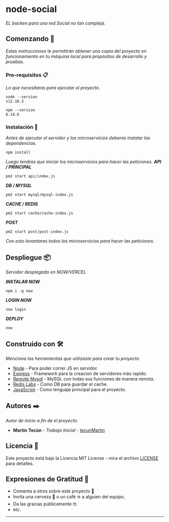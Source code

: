 # node-social

_EL backen para una red Social no tan compleja._

## Comenzando 🚀

_Estas instrucciones te permitirán obtener una copia del proyecto en funcionamiento en tu máquina local para propósitos de desarrollo y pruebas._

### Pre-requisitos 📋

_Lo que necesitaras para ejecutar el proyecto._

```
node --version
v12.18.3
```

```
npm --version
6.14.6
```

### Instalación 🔧

_Antes de ejecutar el servidor y los microservicios deberas instalar las dependencias._

```
npm install
```

_Luego tendras que iniciar los microservicios para hacer las peticiones._
_**API / PRINCIPAL**_

```
pm2 start api/index.js
```

_**DB / MYSQL**_

```
pm2 start mysql/mysql-index.js
```

_**CACHE / REDIS**_

```
pm2 start cache/cache-index.js
```

_**POST**_

```
pm2 start post/post-index.js
```

_Con esto levantaras todos los microservicios para hacer las peticiones._

## Despliegue 📦

_Servidor desplegado en NOW/VERCEL_

_**INSTALAR NOW**_

```
npm i -g now
```

_**LOGIN NOW**_

```
now login
```

_**DEPLOY**_

```
now
```

## Construido con 🛠️

_Menciona las herramientas que utilizaste para crear tu proyecto_

- [Node](https://nodejs.org/es/) - Para poder correr JS en servidor.
- [Express](https://expressjs.com/) - Framework para la creacion de servidores más rapido.
- [Remote Mysql](https://remotemysql.com/) - MySQL con todas sus funciones de manera remota.
- [Redis Labs](https://redislabs.com/) - Como DB para guardar el cache.
- [JavaScript](https://www.javascript.com/) - Como lenguaje principal para el proyecto.

## Autores ✒️

_Autor de inicio a fin de el proyecto._

- **Martin Tecún** - _Trabajo Inicial_ - [tecunMartin](https://github.com/tecunMartin)

## Licencia 📄

Este proyecto está bajo la Licencia MIT License - mira el archivo [LICENSE](LICENSE) para detalles.

## Expresiones de Gratitud 🎁

- Comenta a otros sobre este proyecto 📢
- Invita una cerveza 🍺 o un café ☕ a alguien del equipo.
- Da las gracias públicamente 🤓.
- etc.

---
